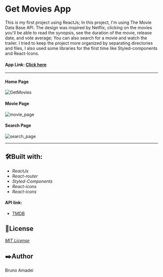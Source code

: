 # Get Movies App
  This is my first project using ReactJs; In this project, I'm using The Movie Data Base API.
  The design was inspired by Netflix, clicking on the movies you'll be able to read the synopsis, see the duration of the movie, release date, and vote average;
  You can also search for a movie and watch the trailer. I tried to keep the project more organized by separating directories and files, I also used some libraries for     the first time like Styled-components and React-Icons.  
  
 #### App Link: [Click here](https://getmovie-ftmb.vercel.app/)
---
#### Home Page
![GetMovies](https://user-images.githubusercontent.com/110541376/228845602-3a38b691-8d4d-46e7-9879-e1c0b2e0b8b8.png)


#### Movie Page
![movie_page](https://user-images.githubusercontent.com/110541376/228842192-9217e1cc-14b7-4059-bc42-069650c3c723.png)

#### Search Page
![search_page](https://user-images.githubusercontent.com/110541376/228843025-d295a55e-49d5-4b54-a825-cbfec337b4eb.png)

---
## 🛠️Built with:
* _ReactJs_
* _React-router_
* _Styled-Components_
* _React-icons_
* _React-icons_

#### API link:
* [TMDB](https://www.themoviedb.org/)

## 📄License
  [_MIT License_](https://github.com/BrunoAmadei/pokedex/blob/main/LICENSE)

## ✒️Author
Bruno Amadei
